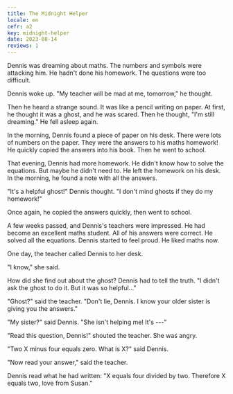 ```yaml
---
title: The Midnight Helper
locale: en
cefr: a2
key: midnight-helper
date: 2023-08-14
reviews: 1
---
```


Dennis was dreaming about maths. The numbers and symbols were attacking him. He hadn't done his homework. The questions were too difficult.

Dennis woke up. "My teacher will be mad at me, tomorrow," he thought.

Then he heard a strange sound. It was like a pencil writing on paper. At first, he thought it was a ghost, and he was scared. Then he thought, "I'm still dreaming." He fell asleep again.

In the morning, Dennis found a piece of paper on his desk. There were lots of numbers on the paper. They were the answers to his maths homework! He quickly copied the answers into his book. Then he went to school.

That evening, Dennis had more homework. He didn't know how to solve the equations. But maybe he didn't need to. He left the homework on his desk. In the morning, he found a note with all the answers.

"It's a helpful ghost!" Dennis thought. "I don't mind ghosts if they do my homework!"

Once again, he copied the answers quickly, then went to school.

A few weeks passed, and Dennis's teachers were impressed. He had become an excellent maths student. All of his answers were correct. He solved all the equations. Dennis started to feel proud. He liked maths now.

One day, the teacher called Dennis to her desk.

"I know," she said.

How did she find out about the ghost? Dennis had to tell the truth. "I didn't ask the ghost to do it. But it was so helpful..."

"Ghost?" said the teacher. "Don't lie, Dennis. I know your older sister is giving you the answers."

"My sister?" said Dennis. "She isn't helping me! It's ---"

"Read this question, Dennis!" shouted the teacher. She was angry.

"Two X minus four equals zero. What is X?" said Dennis.

"Now read your answer," said the teacher.

Dennis read what he had written: "X equals four divided by two. Therefore X equals two, love from Susan."